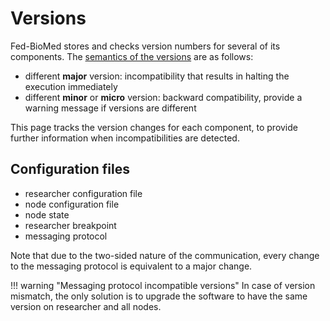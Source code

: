 # Versions

Fed-BioMed stores and checks version numbers for several of its components. 
The [semantics of the versions](https://semver.org/) are as follows:

- different **major** version: incompatibility that results in halting the execution immediately
- different **minor** or **micro** version: backward compatibility, provide a warning message if versions are different

This page tracks the version changes for each component, to provide further information when incompatibilities are
detected.

## Configuration files

- researcher configuration file
- node configuration file
- node state
- researcher breakpoint
- messaging protocol

Note that due to the two-sided nature of the communication, every change to the messaging protocol
is equivalent to a major change.

!!! warning "Messaging protocol incompatible versions"
    In case of version mismatch, the only solution is to upgrade the software to have the same version on researcher
    and all nodes.
